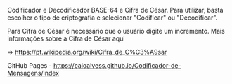 Codificador e Decodificador BASE-64 e Cifra de César. Para utilizar, basta escolher o tipo de criptografia e selecionar "Codificar" ou "Decodificar".

Para Cifra de César é necessário que o usuário digite um incremento. Mais informações sobre a Cifra de César aqui 

=> https://pt.wikipedia.org/wiki/Cifra_de_C%C3%A9sar

GitHub Pages - https://caioalvess.github.io/Codificador-de-Mensagens/index
